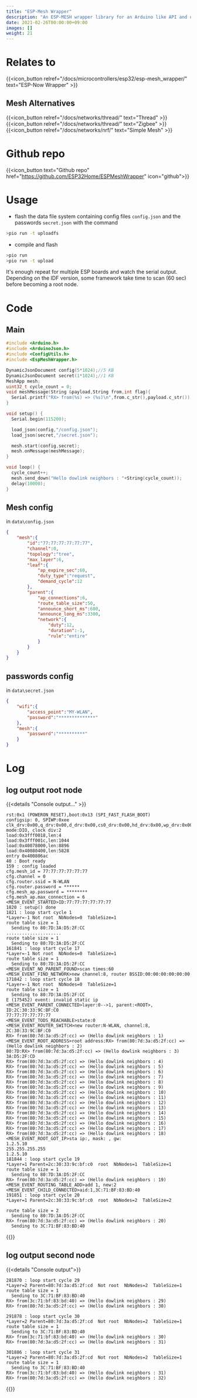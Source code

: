 ```yaml
---
title: "ESP-Mesh Wrapper"
description: "An ESP-MESH wrapper library for an Arduino like API and using json for runtime configuration"
date: 2021-02-26T00:00:00+09:00
images: []
weight: 21
---
```

# Relates to
{{<icon_button relref="/docs/microcontrollers/esp32/esp-mesh_wrapper/" text="ESP-Now Wrapper" >}}
## Mesh Alternatives
{{<icon_button relref="/docs/networks/thread/" text="Thread" >}}
{{<icon_button relref="/docs/networks/thread/" text="Zigbee" >}}
{{<icon_button relref="/docs/networks/nrf/" text="Simple Mesh" >}}

# Github repo
{{<icon_button text="Github repo" href="https://github.com/ESP32Home/ESPMeshWrapper" icon="github">}}

# Usage

* flash the data file system containing config files `config.json` and the passwords `secret.json` with the command
```bash
>pio run -t uploadfs
```
* compile and flash
```bash
>pio run
>pio run -t upload
```
It's enough repeat for multiple ESP boards and watch the serial output.
Depending on the IDF version, some framework take time to scan (60 sec) before becoming a root node.

# Code
## Main
```c++
#include <Arduino.h>
#include <ArduinoJson.h>
#include <ConfigUtils.h>
#include <EspMeshWrapper.h>

DynamicJsonDocument config(5*1024);//5 KB
DynamicJsonDocument secret(1*1024);//1 KB
MeshApp mesh;
uint32_t cycle_count = 0;
void meshMessage(String &payload,String from,int flag){
  Serial.printf("RX> from(%s) => (%s)\n",from.c_str(),payload.c_str());
}

void setup() {
  Serial.begin(115200);

  load_json(config,"/config.json");
  load_json(secret,"/secret.json");

  mesh.start(config,secret);
  mesh.onMessage(meshMessage);
}

void loop() {
  cycle_count++;
  mesh.send_down("Hello dowlink neighbors : "+String(cycle_count));
  delay(10000);
}
```

## Mesh config
in `data\config.json`
```json
{
    "mesh":{
        "id":"77:77:77:77:77:77",
        "channel":0,
        "topology":"tree",
        "max_layer":6,
        "leaf":{
            "ap_expire_sec":60,
            "duty_type":"request",
            "demand_cycle":12
        },
        "parent":{
            "ap_connections":6,
            "route_table_size":50,
            "announce_short_ms":600,
            "announce_long_ms":3300,
            "network":{
                "duty":12,
                "duration":-1,
                "rule":"entire"
            }
        }
    }
}
```
## passwords config
in `data\secret.json`
```json
{
    "wifi":{
        "access_point":"MY-WLAN",
        "password":"**************"
    },
    "mesh":{
        "password":"**********"
    }
}
```
# Log
## log output root node
{{<details "Console output..." >}}
```console
rst:0x1 (POWERON_RESET),boot:0x13 (SPI_FAST_FLASH_BOOT)
configsip: 0, SPIWP:0xee
clk_drv:0x00,q_drv:0x00,d_drv:0x00,cs0_drv:0x00,hd_drv:0x00,wp_drv:0x00
mode:DIO, clock div:2
load:0x3fff0018,len:4
load:0x3fff001c,len:1044
load:0x40078000,len:8896
load:0x40080400,len:5828
entry 0x400806ac
40 : Boot ready
159 : config loaded
cfg.mesh_id = 77:77:77:77:77:77
cfg.channel = 0
cfg.router.ssid = N-WLAN
cfg.router.password = ******
cfg.mesh_ap.password = ********
cfg.mesh_ap.max_connection = 6
<MESH_EVENT_STARTED>ID:77:77:77:77:77:77
1820 : setup() done
1821 : loop start cycle 1
*Layer=-1 Not root  NbNodes=0  TableSize=1
route table size = 1
  Sending to 80:7D:3A:D5:2F:CC
.....................
route table size = 1
  Sending to 80:7D:3A:D5:2F:CC
161841 : loop start cycle 17
*Layer=-1 Not root  NbNodes=0  TableSize=1
route table size = 1
  Sending to 80:7D:3A:D5:2F:CC
<MESH_EVENT_NO_PARENT_FOUND>scan times:60
<MESH_EVENT_FIND_NETWORK>new channel:8, router BSSID:00:00:00:00:00:00
171842 : loop start cycle 18
*Layer=-1 Not root  NbNodes=0  TableSize=1
route table size = 1
  Sending to 80:7D:3A:D5:2F:CC
E (175452) event: invalid static ip
<MESH_EVENT_PARENT_CONNECTED>layer:0-->1, parent:<ROOT>, ID:2C:30:33:9C:BF:C0
77:77:77:77:77:77
<MESH_EVENT_TODS_REACHABLE>state:0
<MESH_EVENT_ROUTER_SWITCH>new router:N-WLAN, channel:8, 2C:30:33:9C:BF:C0
RX> from(80:7d:3a:d5:2f:cc) => (Hello dowlink neighbors : 1)
<MESH_EVENT_ROOT_ADDRESS>root address:RX> from(80:7d:3a:d5:2f:cc) => (Hello dowlink neighbors : 2)
80:7D:RX> from(80:7d:3a:d5:2f:cc) => (Hello dowlink neighbors : 3)
3A:D5:2F:CD
RX> from(80:7d:3a:d5:2f:cc) => (Hello dowlink neighbors : 4)
RX> from(80:7d:3a:d5:2f:cc) => (Hello dowlink neighbors : 5)
RX> from(80:7d:3a:d5:2f:cc) => (Hello dowlink neighbors : 6)
RX> from(80:7d:3a:d5:2f:cc) => (Hello dowlink neighbors : 7)
RX> from(80:7d:3a:d5:2f:cc) => (Hello dowlink neighbors : 8)
RX> from(80:7d:3a:d5:2f:cc) => (Hello dowlink neighbors : 9)
RX> from(80:7d:3a:d5:2f:cc) => (Hello dowlink neighbors : 10)
RX> from(80:7d:3a:d5:2f:cc) => (Hello dowlink neighbors : 11)
RX> from(80:7d:3a:d5:2f:cc) => (Hello dowlink neighbors : 12)
RX> from(80:7d:3a:d5:2f:cc) => (Hello dowlink neighbors : 13)
RX> from(80:7d:3a:d5:2f:cc) => (Hello dowlink neighbors : 14)
RX> from(80:7d:3a:d5:2f:cc) => (Hello dowlink neighbors : 15)
RX> from(80:7d:3a:d5:2f:cc) => (Hello dowlink neighbors : 16)
RX> from(80:7d:3a:d5:2f:cc) => (Hello dowlink neighbors : 17)
RX> from(80:7d:3a:d5:2f:cc) => (Hello dowlink neighbors : 18)
<MESH_EVENT_ROOT_GOT_IP>sta ip:, mask: , gw:
1.2.5.10
255.255.255.255
1.2.5.10
181844 : loop start cycle 19
*Layer=1 Parent=2c:30:33:9c:bf:c0  root  NbNodes=1  TableSize=1
route table size = 1
  Sending to 80:7D:3A:D5:2F:CC
RX> from(80:7d:3a:d5:2f:cc) => (Hello dowlink neighbors : 19)
<MESH_EVENT_ROUTING_TABLE_ADD>add 1, new:2
<MESH_EVENT_CHILD_CONNECTED>aid:1,3C:71:BF:83:BD:40
191851 : loop start cycle 20
*Layer=1 Parent=2c:30:33:9c:bf:c0  root  NbNodes=2  TableSize=2

route table size = 2
  Sending to 80:7D:3A:D5:2F:CC
RX> from(80:7d:3a:d5:2f:cc) => (Hello dowlink neighbors : 20)
  Sending to 3C:71:BF:83:BD:40
```
{{</details>}}
## log output second node
{{<details "Console output">}}
```console
281870 : loop start cycle 29
*Layer=2 Parent=80:7d:3a:d5:2f:cd  Not root  NbNodes=2  TableSize=1
route table size = 1
  Sending to 3C:71:BF:83:BD:40
RX> from(3c:71:bf:83:bd:40) => (Hello dowlink neighbors : 29)
RX> from(80:7d:3a:d5:2f:cc) => (Hello dowlink neighbors : 30)

291878 : loop start cycle 30
*Layer=2 Parent=80:7d:3a:d5:2f:cd  Not root  NbNodes=2  TableSize=1
route table size = 1
  Sending to 3C:71:BF:83:BD:40
RX> from(3c:71:bf:83:bd:40) => (Hello dowlink neighbors : 30)
RX> from(80:7d:3a:d5:2f:cc) => (Hello dowlink neighbors : 31)

301886 : loop start cycle 31
*Layer=2 Parent=80:7d:3a:d5:2f:cd  Not root  NbNodes=2  TableSize=1
route table size = 1
  Sending to 3C:71:BF:83:BD:40
RX> from(3c:71:bf:83:bd:40) => (Hello dowlink neighbors : 31)
RX> from(80:7d:3a:d5:2f:cc) => (Hello dowlink neighbors : 32)
```
{{</details>}}
